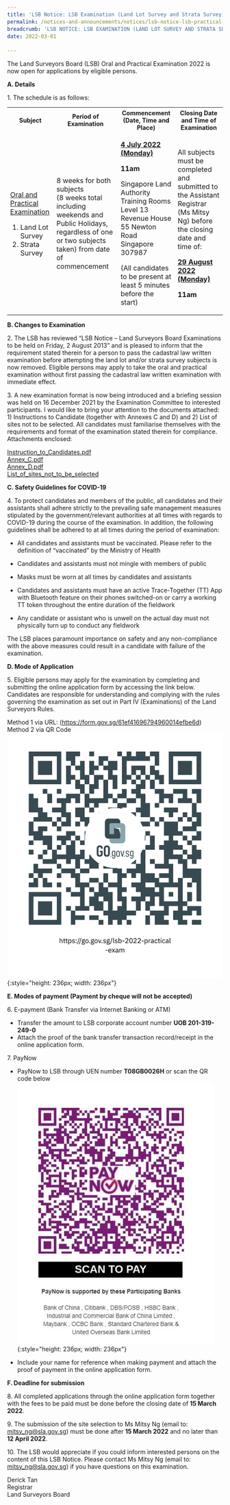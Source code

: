 ```yaml
---
title: 'LSB Notice: LSB Examination (Land Lot Survey and Strata Survey) to be held on 4 July 2022 (Monday)'
permalink: /notices-and-announcements/notices/lsb-notice-lsb-practical-exams-to-be-held-on-monday-4-july-2022/
breadcrumb: 'LSB NOTICE: LSB EXAMINATION (LAND LOT SURVEY AND STRATA SURVEY) TO BE HELD ON 4 JULY 2022 (MONDAY)'
date: 2022-03-01

---
```




The Land Surveyors Board (LSB) Oral and Practical Examination 2022 is now open for applications by eligible persons. 

**A. Details**

1\. The schedule is as follows:<br>

<table>
  <tr>
    <th>Subject</th>
    <th>Period of Examination</th>
    <th>Commencement (Date, Time and Place)</th>
    <th>Closing Date and Time of Examination</th>
  </tr>
  <tr>
    <td>
      <p style="font-size: 1rem;">
        <u>Oral and Practical Examination</u>
      </p>
      <ol>
        <li style="font-size: 1rem;">Land Lot Survey</li>
        <li style="font-size: 1rem;">Strata Survey</li>
      </ol>
    </td>
    <td>
      <p style="font-size: 1rem;">8 weeks for both subjects<br>(8 weeks total including weekends and Public Holidays, regardless of one or two subjects taken) from date of commencement</p>
    </td>
    <td>
      <p style="font-size: 1rem;">
        <b><u>4 July 2022 (Monday)</u></b>
      </p>
      <p style="font-size: 1rem;">
        <b>11am</b>
      </p>
      <p style="font-size: 1rem;">
        Singapore Land Authority<br>
        Training Rooms Level 13<br>
        Revenue House<br>
        55 Newton Road<br>
        Singapore 307987
      </p>
      <p style="font-size: 1rem;">(All candidates to be present at least 5 minutes before the start)</p>
    </td>
    <td>
      <p style="font-size: 1rem;">All subjects must be completed and submitted to the Assistant Registrar (Ms Mitsy Ng) before the closing date and time of:</p>
      <p style="font-size: 1rem;">
        <b><u>29 August 2022 (Monday)</u></b>
      </p>
      <p style="font-size: 1rem;">
        <b>11am</b>
      </p>
    </td>
  </tr>
</table>

**B. Changes to Examination**

2\. The LSB has reviewed “LSB Notice – Land Surveyors Board Examinations to be held on Friday, 2 August 2013” and is pleased to inform that the requirement stated therein for a person to pass the cadastral law written examination before attempting the land lot and/or strata survey subjects is now removed. Eligible persons may apply to take the oral and practical examination without first passing the cadastral law written examination with immediate effect.

3\. A new examination format is now being introduced and a briefing session was held on 16 December 2021 by the Examination Committee to interested participants. I would like to bring your attention to the documents attached: 1) Instructions to Candidate (together with Annexes C and D) and 2) List of sites not to be selected. All candidates must familiarise themselves with the requirements and format of the examination stated therein for compliance. Attachments enclosed:


[Instruction_to_Candidates.pdf](/files/Instructions_to_Candidates.pdf)<br>
[Annex_C.pdf](/files/Annex_C.pdf)<br>
[Annex_D.pdf](/files/Annex_D.pdf)<br>
[List_of_sites_not_to_be_selected](/files/List_of_sites_not_to_be_selected.pdf)<br>


**C. Safety Guidelines for COVID-19**

4\. To protect candidates and members of the public, all candidates and their assistants shall adhere strictly to the prevailing safe management measures stipulated by the government/relevant authorities at all times with regards to COVID-19 during the course of the examination. In addition, the following guidelines shall be adhered to at all times during the period of examination:<br>




- All candidates and assistants must be vaccinated. Please refer to the definition of “vaccinated” by the Ministry of Health<br>


- Candidates and assistants must not mingle with members of public<br>


- Masks must be worn at all times by candidates and assistants<br>


- Candidates and assistants must have an active Trace-Together (TT) App with Bluetooth feature on their phones switched-on or carry a working TT token throughout the entire duration of the fieldwork<br>


- Any candidate or assistant who is unwell on the actual day must not physically turn up to conduct any fieldwork<br>



The LSB places paramount importance on safety and any non-compliance with the above measures could result in a candidate with failure of the examination.<br>



**D. Mode of Application**

5\. Eligible persons may apply for the examination by completing and submitting the online application form by accessing the link below. Candidates are responsible for understanding and complying with the rules governing the examination as set out in Part IV (Examinations) of the Land Surveyors Rules.

Method 1 via URL: (<https://form.gov.sg/61ef41696794960014efbe6d>)<br>
Method 2 via QR Code <br>
![register QR code](/images/lsb-2022-practical-exam.jpg){:style="height: 236px; width: 236px"}


**E. Modes of payment (Payment by cheque will not be accepted)**

6\. E-payment (Bank Transfer via Internet Banking or ATM)
- Transfer the amount to LSB corporate account number **UOB 201-319-249-0**
- Attach the proof of the bank transfer transaction record/receipt in the online application form.

7\. PayNow
- PayNow to LSB through UEN number **T08GB0026H** or scan the QR code below <br>
![register QR code](/images/LSB_paynow_qr_code.jpg){:style="height: 236px; width: 236px"}


- Include your name for reference when making payment and attach the proof of payment in the online application form.

**F. Deadline for submission**

8\. All completed applications through the online application form together with the fees to be paid must be done before the closing date of **15 March 2022**.

9\. The submission of the site selection to Ms Mitsy Ng (email to: <mitsy_ng@sla.gov.sg>) must be done after **15 March 2022** and no later than **12 April 2022**.

10\. The LSB would appreciate if you could inform interested persons on the content of this LSB Notice. Please contact Ms Mitsy Ng (email to: <mitsy_ng@sla.gov.sg>) if you have questions on this examination.






 Derick Tan<br>Registrar<br>Land Surveyors Board  
